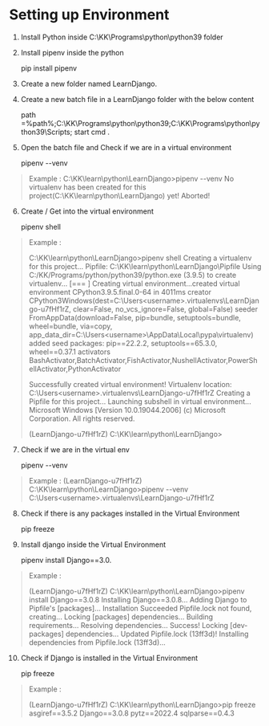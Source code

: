 # Setting up Environment

1. Install Python inside C:\KK\Programs\python\python39 folder

2. Install pipenv inside the python

    pip install pipenv

3. Create a new folder named LearnDjango. 

4. Create a new batch file in a LearnDjango folder with the below content

    path =%path%;C:\KK\Programs\python\python39;C:\KK\Programs\python\python39\Scripts;
    start cmd .


5. Open the batch file and Check if we are in a virtual environment

    pipenv --venv

> Example : C:\KK\learn\python\LearnDjango>pipenv --venv No virtualenv
> has been created for this project(C:\KK\learn\python\LearnDjango) yet!
> Aborted!

6. Create / Get into the virtual environment

    pipenv shell

> Example :
> 
> C:\KK\learn\python\LearnDjango>pipenv shell 
> Creating a virtualenv for
> this project... Pipfile: C:\KK\learn\python\LearnDjango\Pipfile Using
> C:/KK/Programs/python/python39/python.exe (3.9.5) to create
> virtualenv... [=== ] Creating virtual environment...created virtual
> environment CPython3.9.5.final.0-64 in 4011ms   creator
> CPython3Windows(dest=C:\Users\<username>\.virtualenvs\LearnDjango-u7fHf1rZ,
> clear=False, no_vcs_ignore=False, global=False)   seeder
> FromAppData(download=False, pip=bundle, setuptools=bundle,
> wheel=bundle, via=copy,
> app_data_dir=C:\Users\<username>\AppData\Local\pypa\virtualenv)
>     added seed packages: pip==22.2.2, setuptools==65.3.0, wheel==0.37.1   activators
> BashActivator,BatchActivator,FishActivator,NushellActivator,PowerShellActivator,PythonActivator
> 
> Successfully created virtual environment! Virtualenv location:
> C:\Users\<username>\.virtualenvs\LearnDjango-u7fHf1rZ Creating a
> Pipfile for this project... Launching subshell in virtual
> environment... Microsoft Windows [Version 10.0.19044.2006] (c)
> Microsoft Corporation. All rights reserved.
> 
> (LearnDjango-u7fHf1rZ) C:\KK\learn\python\LearnDjango>

7. Check if we are in the virtual env

    pipenv --venv

> Example : (LearnDjango-u7fHf1rZ) C:\KK\learn\python\LearnDjango>pipenv --venv 
> C:\Users\<username>\.virtualenvs\LearnDjango-u7fHf1rZ

8. Check if there is any packages installed in the Virtual Environment

    pip freeze
   
9. Install django inside the Virtual Environment

    pipenv install Django==3.0.
    
> Example :
> 
>  (LearnDjango-u7fHf1rZ) C:\KK\learn\python\LearnDjango>pipenv install Django==3.0.8 
> Installing Django==3.0.8... Adding Django to Pipfile's
> [packages]... Installation Succeeded Pipfile.lock not found,
> creating... Locking [packages] dependencies...
>            Building requirements... Resolving dependencies... Success! Locking [dev-packages] dependencies... Updated Pipfile.lock (13ff3d)!
> Installing dependencies from Pipfile.lock (13ff3d)...

10. Check if Django is installed in the Virtual Environment

    pip freeze

> Example :
> 
> (LearnDjango-u7fHf1rZ) C:\KK\learn\python\LearnDjango>pip freeze
> asgiref==3.5.2
> Django==3.0.8
> pytz==2022.4
> sqlparse==0.4.3
